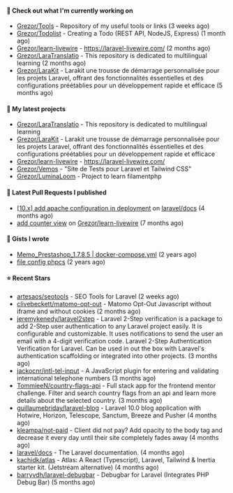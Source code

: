 #### 👷 Check out what I'm currently working on

- [Grezor/Tools](https://github.com/Grezor/Tools) - Repository of my useful tools or links (3 weeks ago)
- [Grezor/Todolist](https://github.com/Grezor/Todolist) - Creating a Todo (REST API, NodeJS, Express) (1 month ago)
- [Grezor/learn-livewire](https://github.com/Grezor/learn-livewire) - https://laravel-livewire.com/ (2 months ago)
- [Grezor/LaraTranslatio](https://github.com/Grezor/LaraTranslatio) - This repository is dedicated to multilingual learning  (2 months ago)
- [Grezor/LaraKit](https://github.com/Grezor/LaraKit) - Larakit une trousse de démarrage personnalisée pour les projets Laravel, offrant des fonctionnalités éssentielles et des configurations préétablies pour un développement rapide et efficace (5 months ago)

#### 🌱 My latest projects

- [Grezor/LaraTranslatio](https://github.com/Grezor/LaraTranslatio) - This repository is dedicated to multilingual learning 
- [Grezor/LaraKit](https://github.com/Grezor/LaraKit) - Larakit une trousse de démarrage personnalisée pour les projets Laravel, offrant des fonctionnalités éssentielles et des configurations préétablies pour un développement rapide et efficace
- [Grezor/learn-livewire](https://github.com/Grezor/learn-livewire) - https://laravel-livewire.com/
- [Grezor/Vemos](https://github.com/Grezor/Vemos) - &#34;Site de Tests pour Laravel et Tailwind CSS&#34;
- [Grezor/LuminaLoom](https://github.com/Grezor/LuminaLoom) - Project to learn filamentphp

#### 🔨 Latest Pull Requests I published

- [[10.x] add apache configuration in deployment](https://github.com/laravel/docs/pull/9349) on [laravel/docs](https://github.com/laravel/docs) (4 months ago)
- [add counter view](https://github.com/Grezor/learn-livewire/pull/1) on [Grezor/learn-livewire](https://github.com/Grezor/learn-livewire) (7 months ago)

#### 📓 Gists I wrote

- [Memo_Prestashop_1.7.8.5 | docker-compose.yml](https://gist.github.com/eb78b378ed9f40780dc077b361ead337) (2 years ago)
- [file config phpcs](https://gist.github.com/27d8a6056d2e171aed20c26699439861) (2 years ago)

#### ⭐ Recent Stars

- [artesaos/seotools](https://github.com/artesaos/seotools) - SEO Tools for Laravel (2 weeks ago)
- [clivebeckett/matomo-opt-out](https://github.com/clivebeckett/matomo-opt-out) - Matomo Opt-Out Javascript without iframe and without cookies (2 months ago)
- [jeremykenedy/laravel2step](https://github.com/jeremykenedy/laravel2step) - Laravel 2-Step verification is a package to add 2-Step user authentication to any Laravel project easily. It is configurable and customizable. It uses notifications to send the user an email with a 4-digit verification code.  Laravel 2-Step Authentication Verification for Laravel. Can be used in out the box with Laravel&#39;s authentication scaffolding or integrated into other projects. (3 months ago)
- [jackocnr/intl-tel-input](https://github.com/jackocnr/intl-tel-input) - A JavaScript plugin for entering and validating international telephone numbers (3 months ago)
- [TommieeN/country-flags-api](https://github.com/TommieeN/country-flags-api) - Full stack app for the frontend mentor challenge. Filter and search country flags from an api and learn more details about the selected country. (3 months ago)
- [guillaumebriday/laravel-blog](https://github.com/guillaumebriday/laravel-blog) - Laravel 10.0 blog application with Hotwire, Horizon, Telescope, Sanctum, Breeze and Pusher (4 months ago)
- [kleampa/not-paid](https://github.com/kleampa/not-paid) - Client did not pay? Add opacity to the body tag and decrease it every day until their site completely fades away (4 months ago)
- [laravel/docs](https://github.com/laravel/docs) - The Laravel documentation. (4 months ago)
- [kachidk/atlas](https://github.com/kachidk/atlas) - Atlas: A React (Typescript), Laravel, Tailwind &amp; Inertia starter kit. (Jetstream alternative) (4 months ago)
- [barryvdh/laravel-debugbar](https://github.com/barryvdh/laravel-debugbar) - Debugbar for Laravel (Integrates PHP Debug Bar) (5 months ago)
